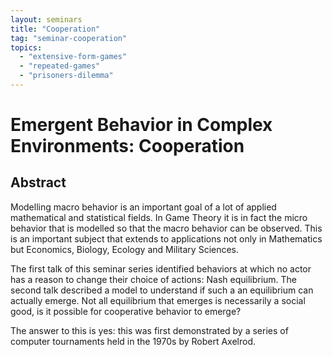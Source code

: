 ```yaml
---
layout: seminars
title: "Cooperation"
tag: "seminar-cooperation"
topics:
  - "extensive-form-games"
  - "repeated-games"
  - "prisoners-dilemma"
---
```


# Emergent Behavior in Complex Environments: Cooperation

## Abstract

Modelling macro behavior is an important goal of a lot of applied mathematical and statistical fields.
In Game Theory it is in fact the micro behavior that is modelled so that the macro behavior can be observed.
This is an important subject that extends to applications not only in Mathematics but Economics, Biology,
Ecology and Military Sciences.

The first talk of this seminar series identified behaviors at which no actor has a reason to change their choice
of actions: Nash equilibrium. The second talk described a model to understand if such a an equilibrium can actually
emerge. Not all equilibrium that emerges is necessarily a social good, is it possible for cooperative behavior to emerge?

The answer to this is yes: this was first demonstrated by a series of computer tournaments held in the 1970s by Robert Axelrod.
